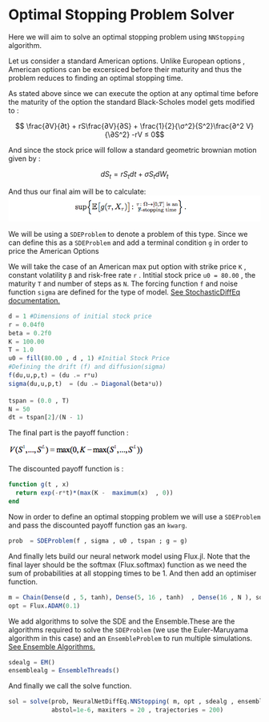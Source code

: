 # Optimal Stopping Problem Solver
Here we will aim to solve an optimal stopping problem using `NNStopping` algorithm.

Let us consider a standard American options. Unlike European options , American options can be excersiced before their maturity and thus the problem reduces to finding an optimal stopping time.

As stated above since we can execute the option at any optimal time before the maturity of the option the standard Black-Scholes model gets modified to :

```math
  \frac{∂V}{∂t} + rS\frac{∂V}{∂S} + \frac{1}{2}{\σ^2}{S^2}\frac{∂^2 V}{\∂S^2} -rV ≤ 0
```
And since the stock price will follow a standard geometric brownian motion given by :

```math
  dS_t = rS_tdt + σS_tdW_t
```
And thus our final aim will be to calculate:
<img src="https://raw.githubusercontent.com/ashutosh-b-b/github-doc-images/master/Price%20of%20American%20Option.png">

We will be using a `SDEProblem` to denote a problem of this type. Since we can define this as a `SDEProblem` and add a terminal condition `g` in order to price the American Options


We will take the case of an American max put option with strike price `K` , constant volatility `β` and risk-free rate `r` . Intitial stock price `u0 = 80.00` , the maturity `T` and number of steps as `N`. The forcing function `f` and noise function `sigma` are defined for the type of model. [See StochasticDiffEq documentation.](https://docs.sciml.ai/v6.12/tutorials/sde_example/#Example-1:-Scalar-SDEs-1)
```julia
d = 1 #Dimensions of initial stock price
r = 0.04f0
beta = 0.2f0
K = 100.00
T = 1.0
u0 = fill(80.00 , d , 1) #Initial Stock Price
#Defining the drift (f) and diffusion(sigma)
f(du,u,p,t) = (du .= r*u)
sigma(du,u,p,t)  = (du .= Diagonal(beta*u))

tspan = (0.0 , T)
N = 50
dt = tspan[2]/(N - 1)
```
The final part is the payoff function :

  <img src="https://raw.githubusercontent.com/ashutosh-b-b/github-doc-images/master/payoff_function.png">

The discounted payoff function is :

```julia
function g(t , x)
  return exp(-r*t)*(max(K -  maximum(x)  , 0))
end
```
Now in order to define an optimal stopping problem we will use a `SDEProblem` and pass the discounted payoff function `g`as an `kwarg`.
```julia
prob  = SDEProblem(f , sigma , u0 , tspan ; g = g)
```
And finally lets build our neural network model using Flux.jl. Note that the final layer should be the softmax (Flux.softmax)  function as we need the sum of probabilities at all stopping times to be 1. And then add an optimiser function.
```julia
m = Chain(Dense(d , 5, tanh), Dense(5, 16 , tanh)  , Dense(16 , N ), softmax)
opt = Flux.ADAM(0.1)
```
We add algorithms to solve the SDE and the Ensemble.These are the algorithms required to solve the `SDEProblem` (we use the Euler-Maruyama algorithm in this case) and an `EnsembleProblem` to run multiple simulations. [See Ensemble Algorithms.](https://docs.sciml.ai/stable/features/ensemble/#EnsembleAlgorithms-1)

```julia
sdealg = EM()
ensemblealg = EnsembleThreads()
```

And finally we call the solve function.
```julia
sol = solve(prob, NeuralNetDiffEq.NNStopping( m, opt , sdealg , ensemblealg), verbose = true, dt = dt,
            abstol=1e-6, maxiters = 20 , trajectories = 200)

```
